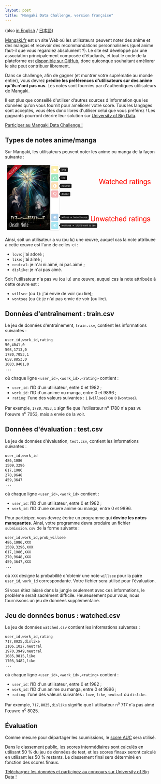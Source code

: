 ```yaml
---
layout: post
title: "Mangaki Data Challenge, version française"
---
```


(also [in English](/2017/07/18/mangaki-data-challenge-en/) / [日本語](/2017/07/18/mangaki-data-challenge-jp/))

[Mangaki.fr](https://mangaki.fr) est un site Web où les utilisateurs peuvent noter des anime et des mangas et recevoir des recommandations personnalisées (quel anime faut-il que vous regardiez absolument ?). Le site est développé par une association principalement composée d'étudiants, et tout le code de la plateforme est [disponible sur GitHub](https://github.com/mangaki/mangaki/), donc quiconque souhaitant améliorer le site peut contribuer librement.

Dans ce challenge, afin de gagner (et montrer votre suprématie au monde entier), vous devrez **prédire les préférences d'utilisateurs sur des anime qu'ils n'ont pas vus**. Les notes sont fournies par d'authentiques utilisateurs de Mangaki.

Il est plus que conseillé d'utiliser d'autres sources d'information que les données qu'on vous fournit pour améliorer votre score. Tous les langages sont acceptés, vous êtes donc libres d'utiliser celui que vous préférez ! Les gagnants pourront décrire leur solution sur [University of Big Data](https://bit.ly/mangakidatachallenge).

[Participer au Mangaki Data Challenge !](https://bit.ly/mangakidatachallenge)

## Types de notes anime/manga

Sur Mangaki, les utilisateurs peuvent noter les anime ou manga de la façon suivante :

![Types de notes sur Mangaki](/public/img/challenge-ratings.png)

Ainsi, soit un utilisateur a vu (ou lu) une œuvre, auquel cas la note attribuée à cette œuvre est l'une de celles-ci :

- `love`: j'ai adoré ;
- `like`: j'ai aimé ;
- `neutral`: je n'ai ni aimé, ni pas aimé ;
- `dislike`: je n'ai pas aimé.

Soit l'utilisateur n'a pas vu (ou lu) une œuvre, auquel cas la note attribuée à cette œuvre est :

- `willsee` (ou `1`): j'ai envie de voir (ou lire);
- `wontsee` (ou `0`): je n'ai pas envie de voir (ou lire).

## Données d'entraînement : train.csv

Le jeu de données d'entraînement, `train.csv`, contient les informations suivantes :

    user_id,work_id,rating
    50,4041,0
    508,1713,0
    1780,7053,1
    658,8853,0
    1003,9401,0
    ...

où chaque ligne `<user_id>,<work_id>,<rating>` contient :

- `user_id`: l'ID d'un utilisateur, entre 0 et 1982 ;
- `work_id`: l'ID d'un anime ou manga, entre 0 et 9896 ;
- `rating`: l'une des valeurs suivantes : `1` (`willsee`) ou `0` (`wontsee`).

Par exemple, `1780,7053,1` signifie que l'utilisateur n<sup>o</sup> 1780 n'a pas vu l'œuvre n<sup>o</sup> 7053, mais a envie de la voir.

## Données d'évaluation : test.csv

Le jeu de données d'évaluation, `test.csv`, contient les informations suivantes :

    user_id,work_id
    486,1086
    1509,3296
    617,1086
    270,9648
    459,3647
    ...

où chaque ligne `<user_id>,<work_id>` contient :

- `user_id`: l'ID d'un utilisateur, entre 0 et 1982 ;
- `work_id`: l'ID d'une œuvre anime ou manga, entre 0 et 9896.

Pour participer, vous devrez écrire un programme qui **devine les notes manquantes**. Ainsi, votre programme devra produire un fichier `submission.csv` de la forme suivante :

    user_id,work_id,prob_willsee
    486,1086,XXX
    1509,3296,XXX
    617,1086,XXX
    270,9648,XXX
    459,3647,XXX
    ...

où `XXX` désigne la probabilité d'obtenir une note `willsee` pour la paire `user_id`, `work_id` correspondante. Votre fichier sera utilisé pour l'évaluation.

Si vous étiez laissé dans la jungle seulement avec ces informations, le problème serait sacrément difficile. Heureusement pour vous, nous fournissons un jeu de données supplémentaire.

## Jeu de données bonus : watched.csv

Le jeu de données `watched.csv` contient les informations suivantes :

    user_id,work_id,rating
    717,8025,dislike
    1106,1027,neutral
    1970,3949,neutral
    1685,9815,like
    1703,3482,like
    ...

où chaque ligne `<user_id>,<work_id>,<rating>` contient :

- `user_id`: l'ID d'un utilisateur, entre 0 et 1982 ;
- `work_id`: l'ID d'un anime ou manga, entre 0 et 9896 ;
- `rating`: l'une des valeurs suivantes : `love`, `like`, `neutral` ou `dislike`.

Par exemple, `717,8025,dislike` signifie que l'utilisateur n<sup>o</sup> 717 n'a pas aimé l'œuvre n<sup>o</sup> 8025.

## Évaluation

Comme mesure pour départager les soumissions, le [score AUC](http://scikit-learn.org/stable/modules/generated/sklearn.metrics.roc_auc_score.html) sera utilisé.

Dans le classement public, les scores intermédiaires sont calculés en utilisant 50 % du jeu de données de test, et les scores finaux seront calculé en utilisant les 50 % restants. Le classement final sera déterminé en fonction des scores finaux.

[Téléchargez les données et participez au concours sur University of Big Data !](https://bit.ly/mangakidatachallenge)